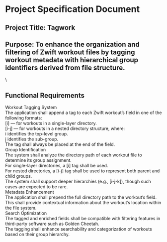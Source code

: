 # Project Specification Document
## Project Title: Tagwork
## Purpose: To enhance the organization and filtering of Zwift workout files by tagging workout metadata with hierarchical group identifiers derived from file structure.
\
## Functional Requirements
Workout Tagging System\
The application shall append a tag to each Zwift workout’s <name> field in one of the following formats:\
[i] — for workouts in a single-layer directory.\
[i-j] — for workouts in a nested directory structure, where:\
i identifies the top-level group.\
j identifies the sub-group.\
The tag shall always be placed at the end of the <name> field.\
Group Identification\
The system shall analyze the directory path of each workout file to determine its group assignment.\
For single-layer directories, a [i] tag shall be used.\
For nested directories, a [i-j] tag shall be used to represent both parent and child groups.\
The system shall support deeper hierarchies (e.g., [i-j-k]), though such cases are expected to be rare.\
Metadata Enhancement\
The application shall prepend the full directory path to the workout’s <description> field.\
This shall provide contextual information about the workout’s location within the file system.\
Search Optimization\
The tagged <name> and enriched <description> fields shall be compatible with filtering features in third-party software such as Golden Cheetah.\
The tagging shall enhance searchability and categorization of workouts based on their group hierarchy.
